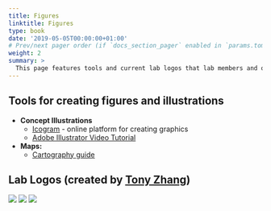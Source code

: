```yaml
---
title: Figures
linktitle: Figures
type: book
date: '2019-05-05T00:00:00+01:00'
# Prev/next pager order (if `docs_section_pager` enabled in `params.toml`)
weight: 2
summary: >
  This page features tools and current lab logos that lab members and other people can check out to see how to create any figures for posters/papers.
---
```

## Tools for creating figures and illustrations
- **Concept Illustrations**
  - <ins>[Icogram](https://icograms.com/)</ins> - online platform for creating graphics
  - <ins>[Adobe Illustrator Video Tutorial](https://www.youtube.com/watch?v=z2bcqyRxFrI&list=PLhKpKEPEAauYIsyjnIN2YXztNo7BrZVxQ&ab_channel=KevinBonham)</ins>
- **Maps:**
  - <ins>[Cartography guide](https://www.axismaps.com/guide)</ins>
  
## Lab Logos (created by <ins>[Tony Zhang](https://geog.ubc.ca/profile/tony-zhang/)</ins>)
![](schwartz-logo.png)
![](NS_Lab_logo_black.png)
![](NS_Lab_logo_white.png)
